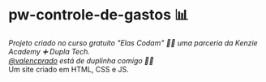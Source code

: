 # pw-controle-de-gastos 📊
_Projeto criado no curso gratuito "Elas Codam" 🚀✨ uma parceria da Kenzie Academy ➕ Dupla Tech._
<br/>
_<a href="https://github.com/valencprado" target="_blank">@valencprado</a> está de duplinha comigo 💜💛_
<br/>
Um site criado em HTML, CSS e JS. 
<br/>




